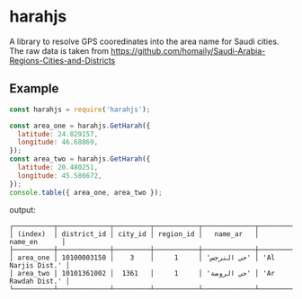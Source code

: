 # harahjs

A library to resolve GPS cooredinates into the area name for Saudi cities.
The raw data is taken from https://github.com/homaily/Saudi-Arabia-Regions-Cities-and-Districts

## Example

```javascript
const harahjs = require('harahjs');

const area_one = harahjs.GetHarah({
  latitude: 24.829157,
  longitude: 46.68869,
});
const area_two = harahjs.GetHarah({
  latitude: 20.480251,
  longitude: 45.586672,
});
console.table({ area_one, area_two });
```

output:

```
┌──────────┬─────────────┬─────────┬───────────┬─────────────┬───────────────────┐
│ (index)  │ district_id │ city_id │ region_id │   name_ar   │      name_en      │
├──────────┼─────────────┼─────────┼───────────┼─────────────┼───────────────────┤
│ area_one │ 10100003150 │    3    │     1     │ 'حي النرجس' │ 'Al Narjis Dist.' │
│ area_two │ 10101361002 │  1361   │     1     │ 'حي الروضة' │ 'Ar Rawdah Dist.' │
└──────────┴─────────────┴─────────┴───────────┴─────────────┴───────────────────┘
```
